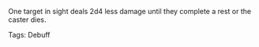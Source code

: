 One target in sight deals 2d4 less damage until they complete a rest or the caster dies.

Tags: Debuff